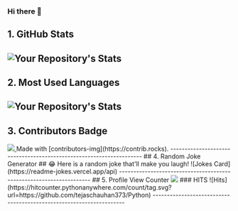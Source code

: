 ### Hi there 👋

<!--
**tejaschauhan373/tejaschauhan373** is a ✨ _special_ ✨ repository because its `README.md` (this file) appears on your GitHub profile.

Here are some ideas to get you started:

- 🔭 I’m currently working on ...
- 🌱 I’m currently learning ...
- 👯 I’m looking to collaborate on ...
- 🤔 I’m looking for help with ...
- 💬 Ask me about ...
- 📫 How to reach me: ...
- 😄 Pronouns: ...
- ⚡ Fun fact: ...
-->

## 1. GitHub Stats
![Your Repository's Stats](https://github-readme-stats.vercel.app/api?username=tejaschauhan373&show_icons=true)
--------------------------------------------------------------------
## 2. Most Used Languages
![Your Repository's Stats](https://github-readme-stats.vercel.app/api/top-langs/?username=tejaschauhan373&theme=blue-green)
--------------------------------------------------------------------
## 3. Contributors Badge
<a href="https://github.com/tejaschauhan373/Python/graphs/contributors">
<img src="https://contrib.rocks/image?repo=tejaschauhan373/Python" />
</a>
Made with [contributors-img](https://contrib.rocks).
--------------------------------------------------------------------
## 4. Random Joke Generator
## 😂 Here is a random joke that'll make you laugh!
![Jokes Card](https://readme-jokes.vercel.app/api)
--------------------------------------------------------------------
## 5. Profile View Counter
<img src="https://komarev.com/ghpvc/?username=tejaschauhan373"/>
### HITS
![Hits](https://hitcounter.pythonanywhere.com/count/tag.svg?url=https://github.com/tejaschauhan373/Python)
--------------------------------------------------------------------
